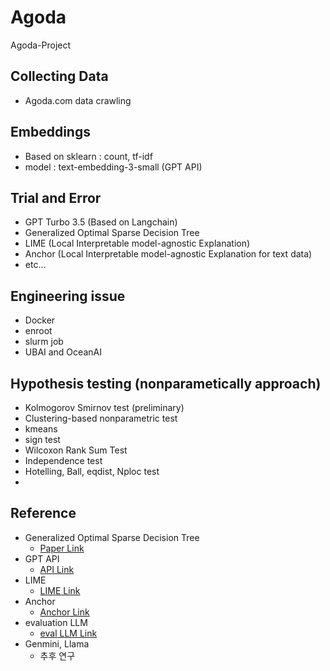 # Agoda
Agoda-Project

## Collecting Data
- Agoda.com data crawling

## Embeddings
- Based on sklearn : count, tf-idf
- model : text-embedding-3-small (GPT API)

## Trial and Error
- GPT Turbo 3.5 (Based on Langchain)
- Generalized Optimal Sparse Decision Tree
- LIME (Local Interpretable model-agnostic Explanation)
- Anchor (Local Interpretable model-agnostic Explanation for text data)
- etc...

## Engineering issue
- Docker
- enroot
- slurm job
- UBAI and OceanAI


## Hypothesis testing (nonparametically approach)
 - Kolmogorov Smirnov test (preliminary)
 - Clustering-based nonparametric test
  - kmeans
 - sign test
  - Wilcoxon Rank Sum Test
 - Independence test
 - Hotelling, Ball, eqdist, Nploc test
 - 
## Reference

- Generalized Optimal Sparse Decision Tree
  - [Paper Link](https://arxiv.org/abs/2112.00798)
- GPT API
  - [API Link](https://platform.openai.com/docs/guides/text-generation)
- LIME
  - [LIME Link](https://github.com/marcotcr/lime)
- Anchor
  - [Anchor Link](https://proceedings.mlr.press/v130/mardaoui21a.html)
- evaluation LLM
  - [eval LLM Link](https://arxiv.org/abs/2406.09714)
- Genmini, Llama
  - 추후 연구
